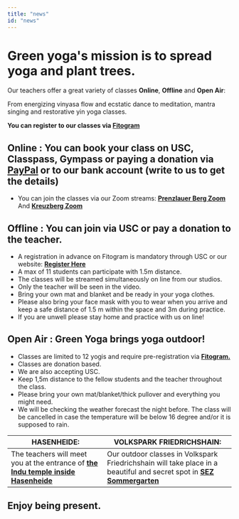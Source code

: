 ```yaml
---
title: "news"
id: "news"
---
```


  

# Green yoga's mission is to spread yoga and plant trees.

  

  

Our teachers offer a great variety of classes **Online**, **Offline** and **Open Air**: 

From energizing vinyasa flow and ecstatic dance to meditation, mantra singing and restorative yin yoga classes. 

**You can register to our classes via [Fitogram](https://widget.fitogram.pro/green-yoga/?fito-embedded=true&w=/list-view)**

## Online : You can book your class on USC, Classpass, Gympass or paying a donation via [**PayPal**](https://www.paypal.me/GreenYoga) or to our bank account (write to us to get the details)

  

  

- You can join the classes via our Zoom streams: [**Prenzlauer Berg Zoom**](https://zoom.us/j/2406630203?pwd=UjBBN2FOamw3cnRLZ1RBdDFKRlhkdz09) And [**Kreuzberg Zoom**](https://us04web.zoom.us/j/828001574?pwd=WWtUWHdDR3ZVTFBadFl3cFRDUWxFUT09)

  

  

## Offline : You can join via USC or pay a donation to the teacher.

  

- A registration in advance on Fitogram is mandatory through USC or our website: **[Register Here](https://widget.fitogram.pro/green-yoga/?fito-embedded=true&w=/list-view)**
- A max of 11 students can participate with 1.5m distance.
- The classes will be streamed simultaneously on line from our studios.
- Only the teacher will be seen in the video.
- Bring your own mat and blanket and be ready in your yoga clothes.
- Please also bring your face mask with you to wear when you arrive and keep a safe distance of 1.5 m within the space and 3m during practice.
- If you are unwell please stay home and practice with us on line!

  

  

## Open Air : Green Yoga brings yoga outdoor!

  

  

 - Classes are limited to 12 yogis and require pre-registration via
   **[Fitogram.](https://widget.fitogram.pro/green-yoga/?fito-embedded=true&w=/list-view)**
 - Classes are donation based.
 - We are also accepting USC.
 -  Keep 1,5m distance to the fellow students and the teacher throughout
   the class.
   - Please bring your own mat/blanket/thick pullover and everything you
   might need.
-  We will be checking the weather forecast the night before. The class
   will be cancelled in case the temperature will be below 16 degree
   and/or it is supposed to rain.

 | HASENHEIDE:                                                                                                                                                                                                                                                                                                                                                                         | VOLKSPARK FRIEDRICHSHAIN:                                                                                                                                                                                                                                                                                                                                       |
 | ----------------------------------------------------------------------------------------------------------------------------------------------------------------------------------------------------------------------------------------------------------------------------------------------------------------------------------------------------------------------------------- | --------------------------------------------------------------------------------------------------------------------------------------------------------------------------------------------------------------------------------------------------------------------------------------------------------------------------------------------------------------- |
 | The teachers will meet you at the entrance of [**the Indu temple inside Hasenheide**](https://www.google.com/maps/place/Sri+Ganesha+Hindu+Tempel+e.V./@52.4873594,13.4169406,17z/data=!4m13!1m7!3m6!1s0x47a84fc89c47090b:0xc59d96e75be0703e!2sHasenheide,+10967+Berlin!3b1!8m2!3d52.4878886!4d13.4160823!3m4!1s0x47a84fb804e38735:0x546e0eda7743e0b5!8m2!3d52.4869274!4d13.4207788) | Our outdoor classes in Volkspark Friedrichshain will take place in a beautiful and secret spot in [**SEZ Sommergarten**](https://www.google.com/maps/place/SEZ+Sommergarten/@52.5268753,13.4429435,18z/data=!4m12!1m6!3m5!1s0x0:0x62d37862c3f264d0!2sSEZ+Sommergarten!8m2!3d52.5267169!4d13.4426806!3m4!1s0x0:0x62d37862c3f264d0!8m2!3d52.5267169!4d13.4426806) |


  


  

  

## Enjoy being present.